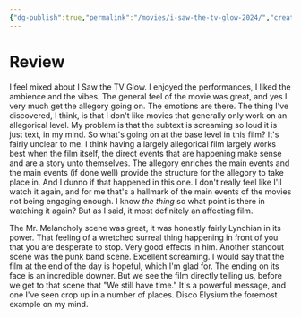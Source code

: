 ```yaml
---
{"dg-publish":true,"permalink":"/movies/i-saw-the-tv-glow-2024/","created":"2024-09-01","updated":"2024-09-01"}
---
```



# Review

I feel mixed about I Saw the TV Glow. I enjoyed the performances, I liked the ambience and the vibes. The general feel of the movie was great, and yes I very much get the allegory going on. The emotions are there. The thing I've discovered, I think, is that I don't like movies that generally only work on an allegorical level. My problem is that the subtext is screaming so loud it is just text, in my mind. So what's going on at the base level in this film? It's fairly unclear to me. I think having a largely allegorical film largely works best when the film itself, the direct events that are happening make sense and are a story unto themselves. The allegory enriches the main events and the main events (if done well) provide the structure for the allegory to take place in. And I dunno if that happened in this one. I don't really feel like I'll watch it again, and for me that's a hallmark of the main events of the movies not being engaging enough. I know *the thing* so what point is there in watching it again? But as I said, it most definitely an affecting film.

The Mr. Melancholy scene was great, it was honestly fairly Lynchian in its power. That feeling of a wretched surreal thing happening in front of you that you are desperate to stop. Very good effects in him. Another standout scene was the punk band scene. Excellent screaming. I would say that the film at the end of the day is hopeful, which I'm glad for. The ending on its face is an incredible downer. But we see the film directly telling us, before we get to that scene that "We still have time." It's a powerful message, and one I've seen crop up in a number of places. Disco Elysium the foremost example on my mind.
